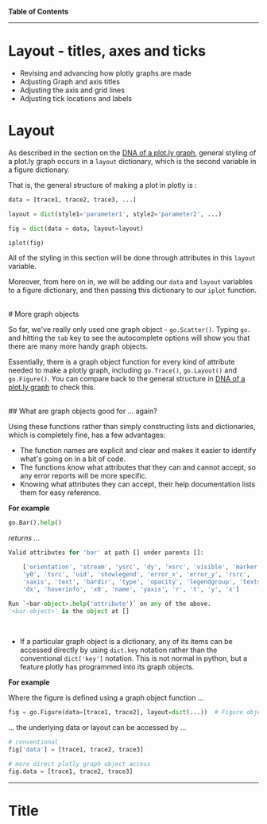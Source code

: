 **Table of Contents**
<!-- toc -->
---

# Layout - titles, axes and ticks

* Revising and advancing how plotly graphs are made
* Adjusting Graph and axis titles
* Adjusting the axis and grid lines
* Adjusting tick locations and labels

<!--sec data-title="Summary" data-id="s1" data-show=true data-collapse=false ces-->

<!--endsec-->


# Layout

As described in the section on the [DNA of a plot.ly graph](./dna_of_a_plotly_graph.md), general styling of a plot.ly graph occurs in a ```layout``` dictionary, which is the second variable in a figure dictionary.

That is, the general structure of making a plot in plotly is :

```python
data = [trace1, trace2, trace3, ...]

layout = dict(style1='parameter1', style2='parameter2', ...)

fig = dict(data = data, layout=layout)

iplot(fig)
```

All of the styling in this section will be done through attributes in this ```layout``` variable.

Moreover, from here on in, we will be adding our ```data``` and ```layout``` variables to a figure dictionary, and then passing this dictionary to our ```iplot``` function.


<br>
# More graph objects

So far, we've really only used one graph object - ```go.Scatter()```.  Typing ```go.``` and hitting the ```tab``` key to see the autocomplete options will show you that there are many more handy graph objects.

Essentially, there is a graph object function for every kind of attribute needed to make a plotly graph, including ```go.Trace()```, ```go.Layout()``` and ```go.Figure()```.  You can compare back to the general structure in [DNA of a plot.ly graph](./dna_of_a_plotly_graph.md) to check this.

<br>
## What are graph objects good for ... again?

Using these functions rather than simply constructing lists and dictionaries, which is completely fine, has a few advantages:

* The function names are explicit and clear and makes it easier to identify what's going on in a bit of code.
* The functions know what attributes that they can and cannot accept, so any error reports will be more specific.
* Knowing what attributes they can accept, their help documentation lists them for easy reference.

**For example**

```python
go.Bar().help()
```
*returns ...*
```python
Valid attributes for 'bar' at path [] under parents []:

    ['orientation', 'stream', 'ysrc', 'dy', 'xsrc', 'visible', 'marker',
    'y0', 'tsrc', 'uid', 'showlegend', 'error_x', 'error_y', 'rsrc',
    'xaxis', 'text', 'bardir', 'type', 'opacity', 'legendgroup', 'textsrc',
    'dx', 'hoverinfo', 'x0', 'name', 'yaxis', 'r', 't', 'y', 'x']

Run `<bar-object>.help('attribute')` on any of the above.
'<bar-object>' is the object at []
```

<br>

* If a particular graph object is a dictionary, any of its items can be accessed directly by using ```dict.key``` notation rather than the conventional ```dict['key']``` notation.  This is not normal in python, but a feature plotly has programmed into its graph objects.

**For example**

Where the figure is defined using a graph object function ...
```python
fig = go.Figure(data=[trace1, trace2], layout=dict(...))  # Figure objects are dictionaries
```
... the underlying data or layout can be accessed by ...
```python
# conventional
fig['data'] = [trace1, trace2, trace3]

# more direct plotly graph object access
fig.data = [trace1, trace2, trace3]
```


---

# Title


